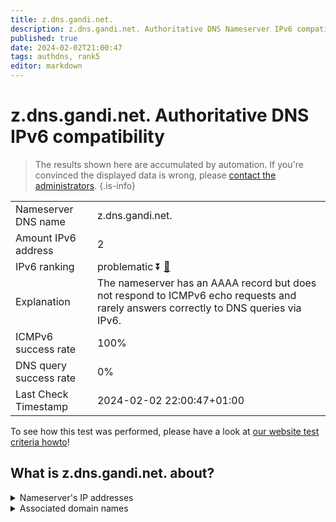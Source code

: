 ```yaml
---
title: z.dns.gandi.net.
description: z.dns.gandi.net. Authoritative DNS Nameserver IPv6 compatibility
published: true
date: 2024-02-02T21:00:47
tags: authdns, rank5
editor: markdown
---
```


# z.dns.gandi.net. Authoritative DNS IPv6 compatibility

> The results shown here are accumulated by automation. If you're convinced the displayed data is wrong, please [contact the administrators](/howto/chat). 
{.is-info}




|   |   |
| - | - |
| Nameserver DNS name | z.dns.gandi.net.
| Amount IPv6 address | 2
| IPv6 ranking | problematic :arrow_double_down: [🔗](/howto/ranking) |
| Explanation | The nameserver has an AAAA record but does not respond to ICMPv6 echo requests and rarely answers correctly to DNS queries via IPv6. |
| ICMPv6 success rate | 100%|
| DNS query success rate | 0% |
| Last Check Timestamp | 2024-02-02 22:00:47+01:00 |

To see how this test was performed, please have a look at [our website test criteria howto](/howto/testcriteria/authdns)!


## What is z.dns.gandi.net. about?




<details>
<summary>Nameserver's IP addresses</summary>

2400:cb00:2049:1::a29f:19fa

2400:cb00:2049:1::a29f:1833

</details>



<details>
<summary>Associated domain names</summary>

www.peugeot.com

www.peugeot.fr

</details>

